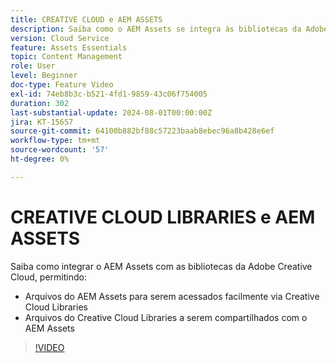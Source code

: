 ```yaml
---
title: CREATIVE CLOUD e AEM ASSETS
description: Saiba como o AEM Assets se integra às bibliotecas da Adobe Creative Cloud.
version: Cloud Service
feature: Assets Essentials
topic: Content Management
role: User
level: Beginner
doc-type: Feature Video
exl-id: 74eb8b3c-b521-4fd1-9859-43c06f754005
duration: 302
last-substantial-update: 2024-08-01T00:00:00Z
jira: KT-15657
source-git-commit: 64100b882bf88c57223baab8ebec96a8b428e6ef
workflow-type: tm+mt
source-wordcount: '57'
ht-degree: 0%

---
```



# CREATIVE CLOUD LIBRARIES e AEM ASSETS

Saiba como integrar o AEM Assets com as bibliotecas da Adobe Creative Cloud, permitindo:

+ Arquivos do AEM Assets para serem acessados facilmente via Creative Cloud Libraries
+ Arquivos do Creative Cloud Libraries a serem compartilhados com o AEM Assets

>[!VIDEO](https://video.tv.adobe.com/v/3432401?quality=12&learn=on)
